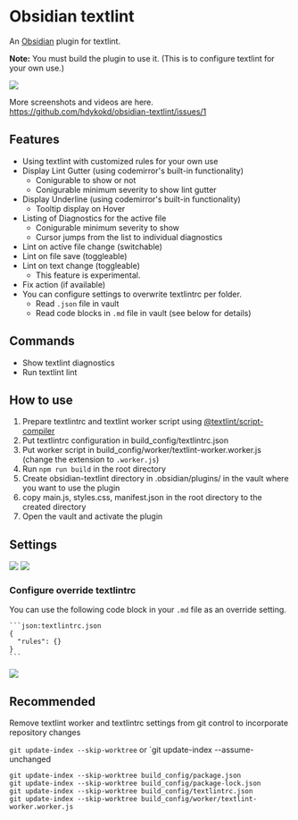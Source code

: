 # Obsidian textlint

An [Obsidian](https://obsidian.md) plugin for textlint.

**Note:**  You must build the plugin to use it. (This is to configure textlint for your own use.)

![](https://user-images.githubusercontent.com/19975408/217126158-01cea041-3e1a-4b59-9450-dac77336c3a1.png)

More screenshots and videos are here. https://github.com/hdykokd/obsidian-textlint/issues/1

## Features
- Using textlint with customized rules for your own use
- Display Lint Gutter (using codemirror's built-in functionality)
  - Conigurable to show or not
  - Conigurable minimum severity to show lint gutter
- Display Underline (using codemirror's built-in functionality)
  - Tooltip display on Hover
- Listing of Diagnostics for the active file
  - Conigurable minimum severity to show
  - Cursor jumps from the list to individual diagnostics
- Lint on active file change (switchable)
- Lint on file save (toggleable)
- Lint on text change (toggleable)
  - This feature is experimental.
- Fix action (if available)
- You can configure settings to overwrite textlintrc per folder.
  - Read `.json` file in vault
  - Read code blocks in `.md` file in vault (see below for details)

## Commands
- Show textlint diagnostics
- Run textlint lint

## How to use
1. Prepare textlintrc and textlint worker script using [@textlint/script-compiler](https://github.com/textlint/editor/tree/master/packages/@textlint/script-compiler)
2. Put textlintrc configuration in build_config/textlintrc.json
3. Put worker script in build_config/worker/textlint-worker.worker.js (change the extension to `.worker.js`)
4. Run `npm run build` in the root directory
5. Create obsidian-textlint directory in .obsidian/plugins/ in the vault where you want to use the plugin
6. copy main.js, styles.css, manifest.json in the root directory to the created directory
7. Open the vault and activate the plugin

## Settings
![](https://user-images.githubusercontent.com/19975408/217126174-88cbea90-f8dc-46ba-8f1e-77473b1ebf87.png)
![](https://user-images.githubusercontent.com/19975408/217126171-70ed5183-9db1-46c5-9230-24053cd61fa7.png)

### Configure override textlintrc
You can use the following code block in your `.md` file as an override setting.

`````
```json:textlintrc.json
{
  "rules": {}
}
```
`````

![](https://user-images.githubusercontent.com/19975408/217126182-6bb9a6f1-fe63-43c1-84df-553fa815d942.png)


## Recommended
Remove textlint worker and textlintrc settings from git control to incorporate repository changes

`git update-index --skip-worktree` or `git update-index --assume-unchanged

```
git update-index --skip-worktree build_config/package.json
git update-index --skip-worktree build_config/package-lock.json
git update-index --skip-worktree build_config/textlintrc.json
git update-index --skip-worktree build_config/worker/textlint-worker.worker.js
```
